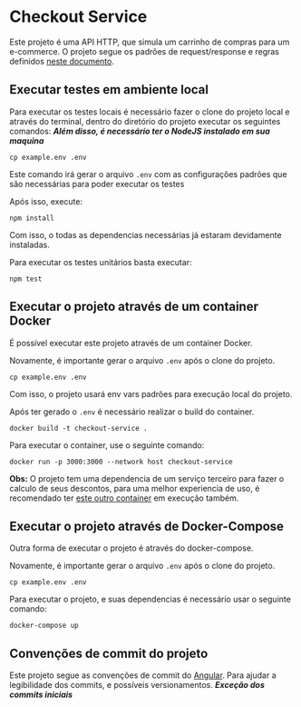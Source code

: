 # Checkout Service

Este projeto é uma API HTTP, que simula um carrinho de compras para um e-commerce.
O projeto segue os padrões de request/response e regras definidos [neste documento](https://github.com/hashlab/hiring/tree/master/challenges/pt-br/new-backend-challenge).

## Executar testes em ambiente local

Para executar os testes locais é necessário fazer o clone do projeto local e através do terminal, dentro do diretório do projeto executar os seguintes comandos:
***Além disso, é necessário ter o NodeJS instalado em sua maquina***

```SHELL
cp example.env .env
```

Este comando irá gerar o arquivo `.env` com as configurações padrões que são necessárias para poder executar os testes

Após isso, execute:

```SHELL
npm install
```

Com isso, o todas as dependencias necessárias já estaram devidamente instaladas.

Para executar os testes unitários basta executar:

```SHELL
npm test
```

## Executar o projeto através de um container Docker

É possível executar este projeto através de um container Docker.

Novamente, é importante gerar o arquivo `.env` após o clone do projeto.

```SHELL
cp example.env .env
```

Com isso, o projeto usará env vars padrões para execução local do projeto.

Após ter gerado o `.env` é necessário realizar o build do container.

```SHELL
docker build -t checkout-service .
```

Para executar o container, use o seguinte comando:

```SHELL
docker run -p 3000:3000 --network host checkout-service
```

**Obs:** O projeto tem uma dependencia de um serviço terceiro para fazer o calculo de seus descontos, para uma melhor experiencia de uso, é recomendado ter [este outro container](https://hub.docker.com/r/hashorg/hash-mock-discount-service) em execução também.

## Executar o projeto através de Docker-Compose

Outra forma de executar o projeto é através do docker-compose.

Novamente, é importante gerar o arquivo `.env` após o clone do projeto.

```SHELL
cp example.env .env
```

Para executar o projeto, e suas dependencias é necessário usar o seguinte comando:

```SHELL
docker-compose up
```


## Convenções de commit do projeto

Este projeto segue as convenções de commit do [Angular](https://github.com/angular/angular/blob/22b96b9/CONTRIBUTING.md#-commit-message-guidelines). Para ajudar a legibilidade dos commits, e possíveis versionamentos.
***Exceção dos commits iniciais***
